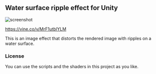 Water surface ripple effect for Unity
-------------------------------------

![screenshot](http://keijiro.github.io/RippleEffect/screenshot.png)

https://vine.co/v/MrF1utblYLM

This is an image effect that distorts the rendered image with ripples on a water surface.

### License

You can use the scripts and the shaders in this project as you like.
